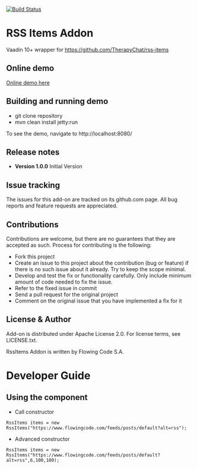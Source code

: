[![Build Status](https://jenkins.flowingcode.com/job/RssItems-addon/badge/icon)](https://jenkins.flowingcode.com/job/RssItems-addon)

# RSS Items Addon

Vaadin 10+ wrapper for https://github.com/TherapyChat/rss-items

## Online demo

[Online demo here](http://addonsv10.flowingcode.com/rss-items)

## Building and running demo

- git clone repository
- mvn clean install jetty:run

To see the demo, navigate to http://localhost:8080/

## Release notes

- **Version 1.0.0** Initial Version

## Issue tracking

The issues for this add-on are tracked on its github.com page. All bug reports and feature requests are appreciated. 

## Contributions

Contributions are welcome, but there are no guarantees that they are accepted as such. Process for contributing is the following:

- Fork this project
- Create an issue to this project about the contribution (bug or feature) if there is no such issue about it already. Try to keep the scope minimal.
- Develop and test the fix or functionality carefully. Only include minimum amount of code needed to fix the issue.
- Refer to the fixed issue in commit
- Send a pull request for the original project
- Comment on the original issue that you have implemented a fix for it

## License & Author

Add-on is distributed under Apache License 2.0. For license terms, see LICENSE.txt.

RssItems Addon is written by Flowing Code S.A.


# Developer Guide

## Using the component

- Call constructor
```
RssItems items = new RssItems("https://www.flowingcode.com/feeds/posts/default?alt=rss");
```
- Advanced constructor
```
RssItems items = new RssItems("https://www.flowingcode.com/feeds/posts/default?alt=rss",6,100,100);
```
